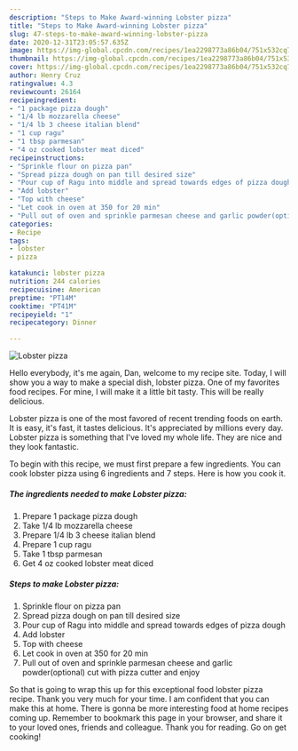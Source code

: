 ```yaml
---
description: "Steps to Make Award-winning Lobster pizza"
title: "Steps to Make Award-winning Lobster pizza"
slug: 47-steps-to-make-award-winning-lobster-pizza
date: 2020-12-31T23:05:57.635Z
image: https://img-global.cpcdn.com/recipes/1ea2298773a86b04/751x532cq70/lobster-pizza-recipe-main-photo.jpg
thumbnail: https://img-global.cpcdn.com/recipes/1ea2298773a86b04/751x532cq70/lobster-pizza-recipe-main-photo.jpg
cover: https://img-global.cpcdn.com/recipes/1ea2298773a86b04/751x532cq70/lobster-pizza-recipe-main-photo.jpg
author: Henry Cruz
ratingvalue: 4.3
reviewcount: 26164
recipeingredient:
- "1 package pizza dough"
- "1/4 lb mozzarella cheese"
- "1/4 lb 3 cheese italian blend"
- "1 cup ragu"
- "1 tbsp parmesan"
- "4 oz cooked lobster meat diced"
recipeinstructions:
- "Sprinkle flour on pizza pan"
- "Spread pizza dough on pan till desired size"
- "Pour cup of Ragu into middle and spread towards edges of pizza dough"
- "Add lobster"
- "Top with cheese"
- "Let cook in oven at 350 for 20 min"
- "Pull out of oven and sprinkle parmesan cheese and garlic powder(optional) cut with pizza cutter and enjoy"
categories:
- Recipe
tags:
- lobster
- pizza

katakunci: lobster pizza 
nutrition: 244 calories
recipecuisine: American
preptime: "PT14M"
cooktime: "PT41M"
recipeyield: "1"
recipecategory: Dinner

---
```



![Lobster pizza](https://img-global.cpcdn.com/recipes/1ea2298773a86b04/751x532cq70/lobster-pizza-recipe-main-photo.jpg)

Hello everybody, it's me again, Dan, welcome to my recipe site. Today, I will show you a way to make a special dish, lobster pizza. One of my favorites food recipes. For mine, I will make it a little bit tasty. This will be really delicious.



Lobster pizza is one of the most favored of recent trending foods on earth. It is easy, it's fast, it tastes delicious. It's appreciated by millions every day. Lobster pizza is something that I've loved my whole life. They are nice and they look fantastic.


To begin with this recipe, we must first prepare a few ingredients. You can cook lobster pizza using 6 ingredients and 7 steps. Here is how you cook it.

<!--inarticleads1-->

##### The ingredients needed to make Lobster pizza:

1. Prepare 1 package pizza dough
1. Take 1/4 lb mozzarella cheese
1. Prepare 1/4 lb 3 cheese italian blend
1. Prepare 1 cup ragu
1. Take 1 tbsp parmesan
1. Get 4 oz cooked lobster meat diced




<!--inarticleads2-->

##### Steps to make Lobster pizza:

1. Sprinkle flour on pizza pan
1. Spread pizza dough on pan till desired size
1. Pour cup of Ragu into middle and spread towards edges of pizza dough
1. Add lobster
1. Top with cheese
1. Let cook in oven at 350 for 20 min
1. Pull out of oven and sprinkle parmesan cheese and garlic powder(optional) cut with pizza cutter and enjoy




So that is going to wrap this up for this exceptional food lobster pizza recipe. Thank you very much for your time. I am confident that you can make this at home. There is gonna be more interesting food at home recipes coming up. Remember to bookmark this page in your browser, and share it to your loved ones, friends and colleague. Thank you for reading. Go on get cooking!
